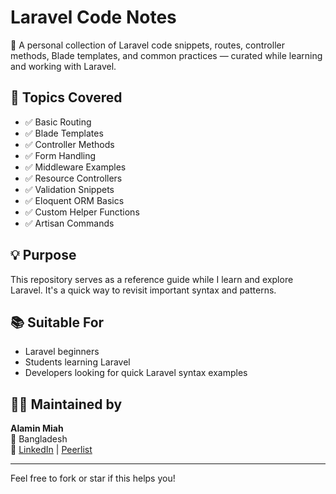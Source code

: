 # Laravel Code Notes

📝 A personal collection of Laravel code snippets, routes, controller methods, Blade templates, and common practices — curated while learning and working with Laravel.

## 📁 Topics Covered

- ✅ Basic Routing
- ✅ Blade Templates
- ✅ Controller Methods
- ✅ Form Handling
- ✅ Middleware Examples
- ✅ Resource Controllers
- ✅ Validation Snippets
- ✅ Eloquent ORM Basics
- ✅ Custom Helper Functions
- ✅ Artisan Commands

## 💡 Purpose

This repository serves as a reference guide while I learn and explore Laravel. It's a quick way to revisit important syntax and patterns.

## 📚 Suitable For

- Laravel beginners
- Students learning Laravel
- Developers looking for quick Laravel syntax examples

## 🧑‍💻 Maintained by
**Alamin Miah**  
📍 Bangladesh  
🔗 [LinkedIn](https://linkedin.com/alaminces6) | [Peerlist](https://peerlist.io/https://peerlist.io/alamin58)

---

Feel free to fork or star if this helps you!
